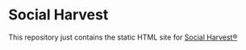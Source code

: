 # Social Harvest

This repository just contains the static HTML site for [Social Harvest&reg;](http://www.socialharvest.io/)
